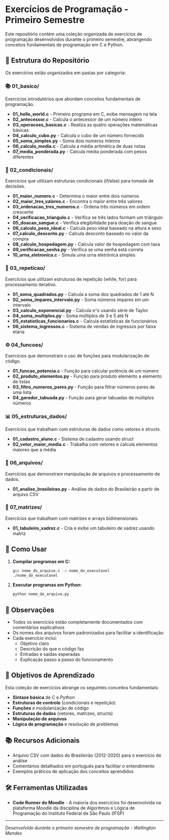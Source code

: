 # Exercícios de Programação - Primeiro Semestre

Este repositório contém uma coleção organizada de exercícios de programação desenvolvidos durante o primeiro semestre, abrangendo conceitos fundamentais de programação em C e Python.

## 📁 Estrutura do Repositório

Os exercícios estão organizados em pastas por categoria:

### 📚 01_basico/
Exercícios introdutórios que abordam conceitos fundamentais de programação.

- **01_hello_world.c** - Primeiro programa em C, exibe mensagem na tela
- **02_antecessor.c** - Calcula o antecessor de um número inteiro
- **03_operacoes_basicas.c** - Realiza as quatro operações matemáticas básicas
- **04_calculo_cubo.py** - Calcula o cubo de um número fornecido
- **05_soma_simples.py** - Soma dois números inteiros
- **06_calculo_media.c** - Calcula a média aritmética de duas notas
- **07_media_ponderada.py** - Calcula média ponderada com pesos diferentes

### 🔀 02_condicionais/
Exercícios que utilizam estruturas condicionais (if/else) para tomada de decisões.

- **01_maior_numero.c** - Determina o maior entre dois números
- **02_maior_tres_valores.c** - Encontra o maior entre três valores
- **03_ordenacao_tres_numeros.c** - Ordena três números em ordem crescente
- **04_verificacao_triangulo.c** - Verifica se três lados formam um triângulo
- **05_doacao_sangue.c** - Verifica elegibilidade para doação de sangue
- **06_calculo_peso_ideal.c** - Calcula peso ideal baseado na altura e sexo
- **07_calculo_desconto.py** - Calcula desconto baseado no valor da compra
- **08_calculo_hospedagem.py** - Calcula valor de hospedagem com taxa
- **09_verificacao_senha.py** - Verifica se uma senha está correta
- **10_urna_eletronica.c** - Simula uma urna eletrônica simples

### 🔄 03_repeticao/
Exercícios que utilizam estruturas de repetição (while, for) para processamento iterativo.

- **01_soma_quadrados.py** - Calcula a soma dos quadrados de 1 até N
- **02_soma_impares_intervalo.py** - Soma números ímpares em um intervalo
- **03_calculo_exponencial.py** - Calcula e^x usando série de Taylor
- **04_soma_multiplos.py** - Soma múltiplos de 3 e 5 até N
- **05_estatisticas_funcionarios.c** - Calcula estatísticas de funcionários
- **06_sistema_ingressos.c** - Sistema de vendas de ingressos por faixa etária

### ⚙️ 04_funcoes/
Exercícios que demonstram o uso de funções para modularização de código.

- **01_funcao_potencia.c** - Função para calcular potência de um número
- **02_produto_elementos.py** - Função para produto elemento a elemento de listas
- **03_filtro_numeros_pares.py** - Função para filtrar números pares de uma lista
- **04_gerador_tabuada.py** - Função para gerar tabuadas de múltiplos números

### 📊 05_estruturas_dados/
Exercícios que trabalham com estruturas de dados como vetores e structs.

- **01_cadastro_aluno.c** - Sistema de cadastro usando struct
- **02_vetor_maior_media.c** - Trabalha com vetores e calcula elementos maiores que a média

### 📄 06_arquivos/
Exercícios que demonstram manipulação de arquivos e processamento de dados.

- **01_analise_brasileirao.py** - Análise de dados do Brasileirão a partir de arquivo CSV

### 🎯 07_matrizes/
Exercícios que trabalham com matrizes e arrays bidimensionais.

- **01_tabuleiro_xadrez.c** - Cria e exibe um tabuleiro de xadrez usando matriz

## 🚀 Como Usar

1. **Compilar programas em C:**
   ```bash
   gcc nome_do_arquivo.c -o nome_do_executavel
   ./nome_do_executavel
   ```

2. **Executar programas em Python:**
   ```bash
   python nome_do_arquivo.py
   ```

## 📝 Observações

- Todos os exercícios estão completamente documentados com comentários explicativos
- Os nomes dos arquivos foram padronizados para facilitar a identificação
- Cada exercício inclui:
  - Objetivo claro
  - Descrição do que o código faz
  - Entradas e saídas esperadas
  - Explicação passo a passo do funcionamento

## 🎯 Objetivos de Aprendizado

Esta coleção de exercícios abrange os seguintes conceitos fundamentais:

- **Sintaxe básica** de C e Python
- **Estruturas de controle** (condicionais e repetição)
- **Funções** e modularização de código
- **Estruturas de dados** (vetores, matrizes, structs)
- **Manipulação de arquivos**
- **Lógica de programação** e resolução de problemas

## 📚 Recursos Adicionais

- Arquivo CSV com dados do Brasileirão (2012-2020) para o exercício de análise
- Comentários detalhados em português para facilitar o entendimento
- Exemplos práticos de aplicação dos conceitos aprendidos

## 🛠️ Ferramentas Utilizadas

- **Code Runner do Moodle** - A maioria dos exercícios foi desenvolvida na plataforma Moodle da disciplina de Algoritmos e Lógica de Programação do Instituto Federal de São Paulo (IFSP)

---

*Desenvolvido durante o primeiro semestre de programação - Wellington Mendes* 